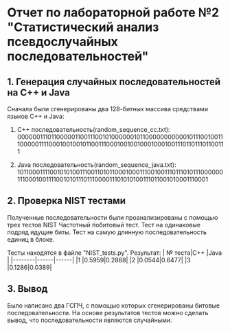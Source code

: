 # Отчет по лабораторной работе №2 <br> "Статистический анализ псевдослучайных последовательностей"

## 1. Генерация случайных последовательностей на С++ и Java

Сначала были сгенерированы два 128-битных массива средствами языков C++ и Java:

1) C++ последовательность(random_sequence_cc.txt): 00000011101100000110011100101000000101100000000000101110010011100000111100010010010110011100010010010001000100111011011101100111

2) Java последовательность(random_sequence_java.txt): 10110001111001010100111001101011000100011100100111011101011100000011100010011110010101110111000011101010100111011001010001110001

## 2. Проверка NIST тестами

Полученные последовательности были проанализированы с помощью трех тестов NIST
Частотный побитовый тест.
Тест на одинаковые подряд идущие биты.
Тест на самую длинную последовательность единиц в блоке.

Тесты находятся в файле "NIST_tests.py".
Результат: 
| № теста|C++   |Java  |
|--------|------|------|
|1       |0.5959|0.2888|
|2       |0.0544|0.6477|
|3       |0.1286|0.0389|


## 3. Вывод
Было написано два ГСПЧ, с помощью которых сгенерированы битовые последовательности. На основе результатов тестов можно сделать вывод, что последовательности являются случайными.